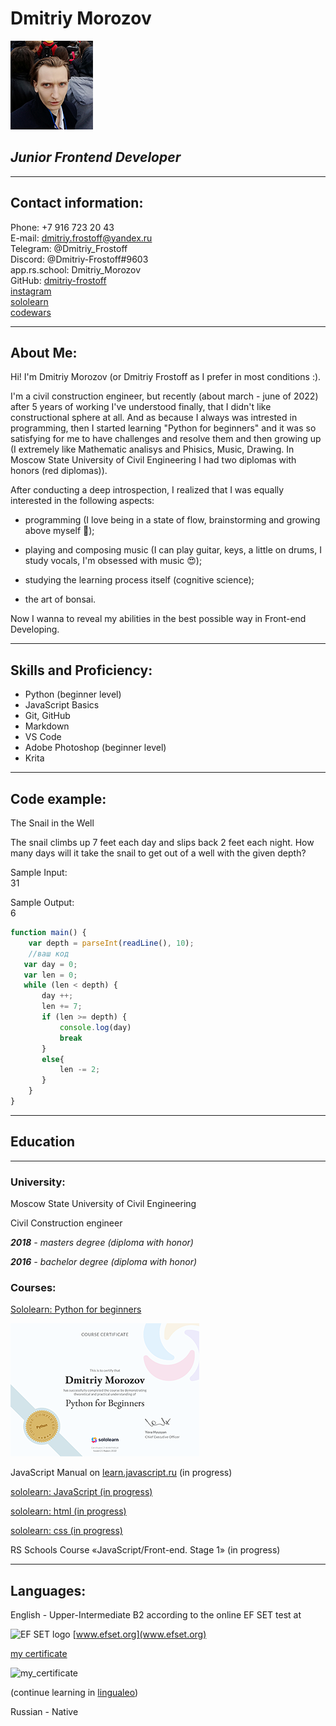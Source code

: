 # **Dmitriy Morozov**
![Dmitriy Frostoff](./assets/img/IMG_20210918_163706.png)

## ***Junior Frontend Developer***
***

## **Contact information:**
Phone: +7 916 723 20 43  
E-mail: <dmitriy.frostoff@yandex.ru>  
Telegram: @Dmitriy_Frostoff  
Discord: @Dmitriy-Frostoff#9603  
app.rs.school: Dmitriy_Morozov  
GitHub: [dmitriy-frostoff](https://github.com/Dmitriy-Frostoff/ "My github acc")  
[instagram](https://www.instagram.com "dmitriy.frostoff")  
[sololearn](https://www.sololearn.com/profile/16514154)   
[codewars](https://www.codewars.com/users/Dmitriy-Frostoff)   

***
## **About Me:**
Hi! I'm Dmitriy Morozov (or Dmitriy Frostoff as I prefer in most conditions :).

 I'm a civil construction engineer, but recently (about march - june of 2022) after 5 years of working I've understood finally, that I didn't like constructional sphere at all. And as because I always was intrested in programming, then I started learning "Python for beginners" and it was so satisfying for me to have challenges and resolve them and then growing up (I extremely like Mathematic analisys and Phisics, Music, Drawing. In Moscow State University of Civil Engineering I had two diplomas with honors (red diplomas)).

 After conducting a deep introspection, I realized that I was equally interested in the following aspects: 
 + programming (I love being in a state of flow, brainstorming and growing above myself 🤩);

 + playing and composing music (I can play guitar, keys, a little on drums, I study vocals, I'm obsessed with music 😍);

 + studying the learning process itself (cognitive science);

 + the art of bonsai.
 
Now I wanna to reveal my abilities in the best possible way in Front-end Developing.  

***
## **Skills and Proficiency:**
* Python (beginner level)  
* JavaScript Basics  
* Git, GitHub  
* Markdown  
* VS Code  
* Adobe Photoshop (beginner level)  
* Krita  

***
## **Code example:**  
The Snail in the Well


The snail climbs up 7 feet each day and slips back 2 feet each night.
How many days will it take the snail to get out of a well with the given depth?

Sample Input:  
31

Sample Output:  
6

```javascript  
function main() {
    var depth = parseInt(readLine(), 10);
    //ваш код
   var day = 0;
   var len = 0;
   while (len < depth) {
       day ++; 
       len += 7;
       if (len >= depth) {
           console.log(day)
           break
       }
       else{
           len -= 2;
       }
    }
} 
```
***
## **Education**
***
### **University:**
Moscow State University of Civil Engineering

Civil Construction engineer

***2018** - masters degree (diploma with honor)*  

***2016** - bachelor degree (diploma with honor)*

### **Courses:**  
[Sololearn: Python for beginners](https://www.sololearn.com/certificates/CT-KHNYMAG8)

![Sololearn](./images/ac522c48-c4f5-406b-9e98-8b00de3922601.png "my python certificate")  

JavaScript Manual on [learn.javascript.ru](https://learn.javascript.ru/first-steps) (in progress)

[sololearn: JavaScript (in progress)](https://www.sololearn.com/learning/1024)  

[sololearn: html (in progress)](https://www.sololearn.com/learning/1014)

[sololearn: css (in progress)](https://www.sololearn.com/learning/1023)

RS Schools Course «JavaScript/Front-end. Stage 1» (in progress)  

*** 
## **Languages:**  
English - Upper-Intermediate B2 according to the online EF SET test at 

 ![EF SET logo](https://a.storyblok.com/f/71234/103x24/da9ab91cbd/efset-logo_black.svg)  [www.efset.org](www.efset.org)

 [my certificate](https://www.efset.org/cert/4Tg7Hj)  
 
 ![my_certificate](./assets/img/EF_SET_Certificate™_Dmitriy_Frostoff1.png)
 

 (continue learning in [lingualeo](https://lingualeo.com/)) 

Russian - Native
